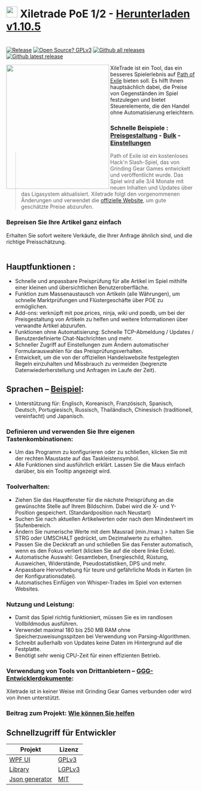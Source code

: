 # <img src="https://i.imgur.com/dhWQgtY.png" width="30" height="30"> Xiletrade PoE 1/2 - [Herunterladen v1.10.5](https://github.com/maxensas/xiletrade/releases/download/1.10.5/Xiletrade_win-x64.7z)  

[<img width="20" height="15" src="https://user-images.githubusercontent.com/62154281/104107842-feae5080-52bf-11eb-8e8f-d8827f1f0334.png">](https://github.com/maxensas/xiletrade)
[<img width="20" height="15" src="https://user-images.githubusercontent.com/62154281/104107838-fd7d2380-52bf-11eb-8d47-f949fd7a3b58.png">](https://github.com/maxensas/xiletrade/blob/master/readme/README.kr.md)
[<img width="20" height="15" src="https://user-images.githubusercontent.com/62154281/104107835-fd7d2380-52bf-11eb-8e08-614b2610eca4.png">](https://github.com/maxensas/xiletrade/blob/master/readme/README.fr.md)
[<img width="20" height="15" src="https://user-images.githubusercontent.com/62154281/104107839-fe15ba00-52bf-11eb-807e-25088a595f33.png">](https://github.com/maxensas/xiletrade/blob/master/readme/README.es.md)
[<img width="20" height="15" src="https://user-images.githubusercontent.com/62154281/104107836-fd7d2380-52bf-11eb-8ba2-bcdc04dab8b9.png">](https://github.com/maxensas/xiletrade/blob/master/readme/README.de.md)
[<img width="20" height="15" src="https://user-images.githubusercontent.com/62154281/104107833-fce48d00-52bf-11eb-896a-c5671965cb51.png">](https://github.com/maxensas/xiletrade/blob/master/readme/README.pt.md)
[<img width="20" height="15" src="https://user-images.githubusercontent.com/62154281/104107837-fd7d2380-52bf-11eb-8df0-091c9d9cc05a.png">](https://github.com/maxensas/xiletrade/blob/master/readme/README.ru.md)
[<img width="20" height="15" src="https://user-images.githubusercontent.com/62154281/104107841-feae5080-52bf-11eb-8ca7-1f402cbf6e5e.png">](https://github.com/maxensas/xiletrade/blob/master/readme/README.th.md)
[<img width="20" height="15" src="https://user-images.githubusercontent.com/62154281/104107840-fe15ba00-52bf-11eb-939e-d98bba60877d.png">](https://github.com/maxensas/xiletrade/blob/master/readme/README.tw.md)
[<img width="20" height="15" src="https://user-images.githubusercontent.com/62154281/104107834-fce48d00-52bf-11eb-8902-02d5a6d457c8.png">](https://github.com/maxensas/xiletrade/blob/master/readme/README.cn.md)
[<img width="20" height="15" src="https://user-images.githubusercontent.com/62154281/222918792-06b9c888-bb96-40af-a27c-68b664fe60b5.png">](https://github.com/maxensas/xiletrade/blob/master/readme/README.jp.md)<br>
[![Release](https://img.shields.io/github/release/maxensas/xiletrade.svg)](https://github.com/maxensas/xiletrade/releases/) 
[![Open Source? GPLv3](https://badgen.net/badge/Open%20Source%20%3F/GPLv3/green?icon=github)](https://github.com/maxensas/xiletrade/tree/master/src)
[![Github all releases](https://img.shields.io/github/downloads/maxensas/xiletrade/total.svg)](https://GitHub.com/maxensas/xiletrade/releases/) [![Github latest release](https://img.shields.io/github/downloads/maxensas/xiletrade/latest/total.svg)](https://GitHub.com/maxensas/xiletrade/releases/)

<img align="left" width="275" height="332" src="https://github.com/user-attachments/assets/88daa50e-b17b-450e-adff-c88a9f74a41c">

XileTrade ist ein Tool, das ein besseres Spielerlebnis auf [Path of Exile](https://de.pathofexile.com/) bieten soll. Es hilft Ihnen hauptsächlich dabei, die Preise von Gegenständen im Spiel festzulegen und bietet Steuerelemente, die den Handel ohne Automatisierung erleichtern.
### Schnelle Beispiele : [Preisgestaltung](https://youtu.be/4mP3uOsr8oc) - [Bulk](https://youtu.be/6yuLZXTho-A) - [Einstellungen](https://youtu.be/libdIjrNM-8 )<br>
> Path of Exile ist ein kostenloses Hack'n Slash-Spiel, das von Grinding Gear Games entwickelt und veröffentlicht wurde. Das Spiel wird alle 3/4 Monate mit neuen Inhalten und Updates über das Ligasystem aktualisiert.
> Xiletrade folgt den vorgenommenen Änderungen und verwendet die [offizielle Website](https://de.pathofexile.com/trade/search/), um gute geschätzte Preise abzurufen.

### Bepreisen Sie Ihre Artikel ganz einfach
Erhalten Sie sofort weitere Verkäufe, die Ihrer Anfrage ähnlich sind, und die richtige Preisschätzung.<br> <br>

## Hauptfunktionen :
* Schnelle und anpassbare Preisprüfung für alle Artikel im Spiel mithilfe einer kleinen und übersichtlichen Benutzeroberfläche.
* Funktion zum Massenaustausch von Artikeln (alle Währungen), um schnelle Marktprüfungen und Flüstergeschäfte über POE zu ermöglichen.
* Add-ons: verknüpft mit poe.prices, ninja, wiki und poedb, um bei der Preisgestaltung von Artikeln zu helfen und weitere Informationen über verwandte Artikel abzurufen.
* Funktionen ohne Automatisierung: Schnelle TCP-Abmeldung / Updates / Benutzerdefinierte Chat-Nachrichten und mehr.
* Schneller Zugriff auf Einstellungen zum Ändern automatischer Formularauswahlen für das Preisprüfungsverhalten.
* Entwickelt, um die von der offiziellen Handelswebsite festgelegten Regeln einzuhalten und Missbrauch zu vermeiden (begrenzte Datenwiederherstellung und Anfragen im Laufe der Zeit).

## Sprachen – [Beispiel](https://github.com/maxensas/xiletrade/blob/master/LANGUAGES.md):
* Unterstützung für: Englisch, Koreanisch, Französisch, Spanisch, Deutsch, Portugiesisch, Russisch, Thailändisch, Chinesisch (traditionell, vereinfacht) und Japanisch.

### Definieren und verwenden Sie Ihre eigenen Tastenkombinationen:
* Um das Programm zu konfigurieren oder zu schließen, klicken Sie mit der rechten Maustaste auf das Taskleistensymbol.
* Alle Funktionen sind ausführlich erklärt. Lassen Sie die Maus einfach darüber, bis ein Tooltip angezeigt wird.

### Toolverhalten:
* Ziehen Sie das Hauptfenster für die nächste Preisprüfung an die gewünschte Stelle auf Ihrem Bildschirm. Dabei wird die X- und Y-Position gespeichert. (Standardposition nach Neustart)
* Suchen Sie nach aktuellen Artikelwerten oder nach dem Mindestwert im Stufenbereich.
* Ändern Sie numerische Werte mit dem Mausrad (min./max.) > halten Sie STRG oder UMSCHALT gedrückt, um Dezimalwerte zu erhalten.
* Passen Sie die Deckkraft an und schließen Sie das Fenster automatisch, wenn es den Fokus verliert (klicken Sie auf die obere linke Ecke).
* Automatische Auswahl: Gesamtleben, Energieschild, Rüstung, Ausweichen, Widerstände, Pseudostatistiken, DPS und mehr.
* Anpassbare Hervorhebung für teure und gefährliche Mods in Karten (in der Konfigurationsdatei).
* Automatisches Einfügen von Whisper-Trades im Spiel von externen Websites.

### Nutzung und Leistung:
* Damit das Spiel richtig funktioniert, müssen Sie es im randlosen Vollbildmodus ausführen.
* Verwendet maximal 180 bis 250 MB RAM ohne Speicherzuweisungsspitzen bei Verwendung von Parsing-Algorithmen.
* Schreibt außerhalb von Updates keine Daten im Hintergrund auf die Festplatte.
* Benötigt sehr wenig CPU-Zeit für einen effizienten Betrieb.

### Verwendung von Tools von Drittanbietern – [GGG-Entwicklerdokumente](https://www.pathofexile.com/developer/docs/index#policy):
Xiletrade ist in keiner Weise mit Grinding Gear Games verbunden oder wird von ihnen unterstützt.<br>

### Beitrag zum Projekt: [Wie können Sie helfen](https://github.com/maxensas/xiletrade/blob/master/CONTRIBUTING.md)

## Schnellzugriff für Entwickler
| Projekt | Lizenz |
|---------|---------|
| [WPF UI](https://github.com/maxensas/xiletrade/tree/master/src/Xiletrade) | [GPLv3](https://github.com/maxensas/xiletrade/blob/master/licenses/LICENSE_Xiletrade) |
| [Library](https://github.com/maxensas/xiletrade/tree/master/src/Xiletrade.Library) | [LGPLv3](https://github.com/maxensas/xiletrade/blob/master/licenses/LICENSE_XiletradeLibrary) |
| [Json generator](https://github.com/maxensas/xiletrade/tree/master/src/Xiletrade.Json) | [MIT](https://github.com/maxensas/xiletrade/blob/master/licenses/LICENSE_XiletradeJson) |